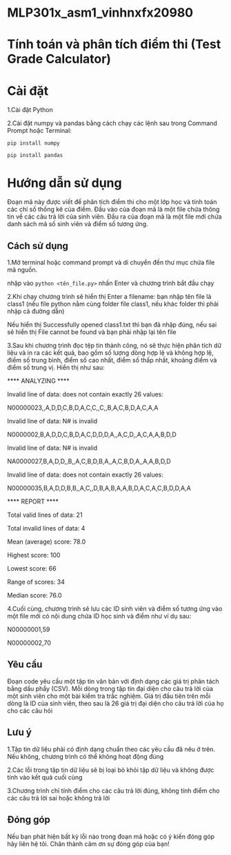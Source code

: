 # MLP301x_asm1_vinhnxfx20980
# Tính toán và phân tích điểm thi (Test Grade Calculator)
# Cài đặt
1.Cài đặt Python 

2.Cài đặt numpy và pandas bằng cách chạy các lệnh sau trong Command Prompt hoặc Terminal:

```pip install numpy```

```pip install pandas```
# Hướng dẫn sử dụng
Đoạn mã này được viết để phân tích điểm thi cho một lớp học và tính toán các chỉ số thống kê của điểm. Đầu vào của đoạn mã là một file chứa thông tin về các câu trả lời của sinh viên. Đầu ra của đoạn mã là một file mới chứa danh sách mã số sinh viên và điểm số tương ứng.
## Cách sử dụng
1.Mở terminal hoặc command prompt và di chuyển đến thư mục chứa file mã nguồn.

nhập vào ```python <tên_file.py>``` nhấn Enter và chương trình bắt đầu chạy

2.Khi chạy chương trình sẽ hiển thị Enter a filename: bạn nhập tên file là class1 (nếu file python nằm cùng folder file class1, nếu khác folder thì phải nhập cả đường dẫn)

Nếu hiển thị Successfully opened class1.txt thì bạn đã nhập đúng, nếu sai sẽ hiển thị File cannot be found và bạn phải nhập lại tên file

3.Sau khi chương trình đọc tệp tin thành công, nó sẽ thực hiện phân tích dữ liệu và in ra các kết quả, bao gồm số lượng dòng hợp lệ và không hợp lệ, điểm số trung bình, điểm số cao nhất, điểm số thấp nhất, khoảng điểm và điểm số trung vị. Hiển thị như sau:

**** ANALYZING ****

Invalid line of data: does not contain exactly 26 values:

N00000023,,A,D,D,C,B,D,A,C,C,,C,,B,A,C,B,D,A,C,A,A

Invalid line of data: N# is invalid

N0000002,B,A,D,D,C,B,D,A,C,D,D,D,A,,A,C,D,,A,C,A,A,B,D,D

Invalid line of data: N# is invalid

NA0000027,B,A,D,D,,B,,A,C,B,D,B,A,,A,C,B,D,A,,A,A,B,D,D

Invalid line of data: does not contain exactly 26 values:

N00000035,B,A,D,D,B,B,,A,C,,D,B,A,B,A,A,B,D,A,C,A,C,B,D,D,A,A

**** REPORT ****

Total valid lines of data: 21

Total invalid lines of data: 4

Mean (average) score: 78.0

Highest score: 100

Lowest score: 66

Range of scores: 34

Median score: 76.0

4.Cuối cùng, chương trình sẽ lưu các ID sinh viên và điểm số tương ứng vào một file mới có nội dung chứa ID học sinh và điểm như ví dụ sau:

N00000001,59

N00000002,70
## Yêu cầu
Đoạn code yêu cầu một tập tin văn bản với định dạng các giá trị phân tách bằng dấu phẩy (CSV). Mỗi dòng trong tập tin đại diện cho câu trả lời của một sinh viên cho một bài kiểm tra trắc nghiệm. Giá trị đầu tiên trên mỗi dòng là ID của sinh viên, theo sau là 26 giá trị đại diện cho câu trả lời của họ cho các câu hỏi
## Lưu ý
1.Tập tin dữ liệu phải có định dạng chuẩn theo các yêu cầu đã nêu ở trên. Nếu không, chương trình có thể không hoạt động đúng

2.Các lỗi trong tập tin dữ liệu sẽ bị loại bỏ khỏi tập dữ liệu và không được tính vào kết quả cuối cùng

3.Chương trình chỉ tính điểm cho các câu trả lời đúng, không tính điểm cho các câu trả lời sai hoặc không trả lời
## Đóng góp
Nếu bạn phát hiện bất kỳ lỗi nào trong đoạn mã hoặc có ý kiến ​​đóng góp hãy liên hệ tôi. Chân thành cảm ơn sự đóng góp của bạn!
